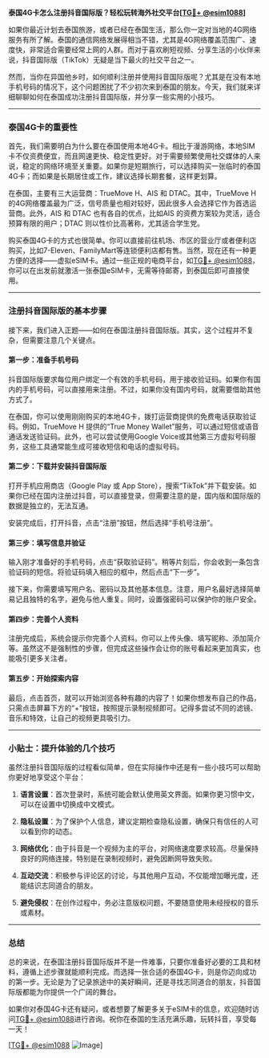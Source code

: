 **泰国4G卡怎么注册抖音国际版？轻松玩转海外社交平台[[TG💪+ @esim1088](https://t.me/s/esim1088)]**

如果你最近计划去泰国旅游，或者已经在泰国生活，那么你一定对当地的4G网络服务有所了解。泰国的通信网络发展得相当不错，尤其是4G网络覆盖范围广、速度快，非常适合需要经常上网的人群。而对于喜欢刷短视频、分享生活的小伙伴来说，抖音国际版（TikTok）无疑是当下最火的社交平台之一。

然而，当你在异国他乡时，如何顺利注册并使用抖音国际版呢？尤其是在没有本地手机号码的情况下，这个问题困扰了不少初次来到泰国的朋友。今天，我们就来详细聊聊如何在泰国成功注册抖音国际版，并分享一些实用的小技巧。

---

### 泰国4G卡的重要性

首先，我们需要明白为什么要在泰国使用本地4G卡。相比于漫游网络，本地SIM卡不仅资费便宜，而且网速更快、稳定性更好。对于需要频繁使用社交媒体的人来说，稳定的网络环境至关重要。如果你是短期旅行，可以选择购买一张临时的泰国4G卡；而如果是长期居住或工作，建议选择长期套餐，这样更划算。

在泰国，主要有三大运营商：TrueMove H、AIS 和 DTAC。其中，TrueMove H 的4G网络覆盖最为广泛，信号质量也相对较好，因此很多人会选择它作为首选运营商。此外，AIS 和 DTAC 也有各自的优点，比如AIS 的资费方案较为灵活，适合预算有限的用户；DTAC 则以性价比高著称，尤其适合学生党。

购买泰国4G卡的方式也很简单。你可以直接前往机场、市区的营业厅或者便利店购买，比如7-Eleven、FamilyMart等连锁便利店都有售。当然，现在还有一种更方便的选择——虚拟eSIM卡。通过一些正规的电商平台，如[TG💪+ @esim1088](https://t.me/s/esim1088)，你可以在出发前就激活一张泰国eSIM卡，无需等待邮寄，到泰国后即可直接使用。

---

### 注册抖音国际版的基本步骤

接下来，我们进入正题——如何在泰国注册抖音国际版。其实，这个过程并不复杂，但需要注意几个关键点。

#### 第一步：准备手机号码

抖音国际版要求每位用户绑定一个有效的手机号码，用于接收验证码。如果你有国内的手机号码，可以直接用来注册。不过，如果你没有国内号码，就需要借助其他方式了。

在泰国，你可以使用刚刚购买的本地4G卡，拨打运营商提供的免费电话获取验证码。例如，TrueMove H 提供的“True Money Wallet”服务，可以通过短信或语音通话发送验证码。此外，也可以尝试使用Google Voice或其他第三方虚拟号码服务，这些工具通常能生成可接收短信和电话的虚拟号码。

#### 第二步：下载并安装抖音国际版

打开手机应用商店（Google Play 或 App Store），搜索“TikTok”并下载安装。如果你已经在国内注册过抖音，可以直接登录，但需要注意的是，国内版和国际版的数据是独立的，无法互通。

安装完成后，打开抖音，点击“注册”按钮，然后选择“手机号注册”。

#### 第三步：填写信息并验证

输入刚才准备好的手机号码，点击“获取验证码”。稍等片刻后，你会收到一条包含验证码的短信。将验证码填入相应的框中，然后点击“下一步”。

接下来，你需要填写用户名、密码以及其他基本信息。注意，用户名最好选择简单易记且独特的名字，避免与他人重复。同时，设置强密码可以保护你的账户安全。

#### 第四步：完善个人资料

注册完成后，系统会提示你完善个人资料。你可以上传头像、填写昵称、添加简介等。虽然这不是强制性的步骤，但完成这些操作会让你的账号看起来更加真实，也能吸引更多关注者。

#### 第五步：开始探索内容

最后，点击首页，就可以开始浏览各种有趣的内容了！如果你想发布自己的作品，只需点击屏幕下方的“+”按钮，按照提示录制视频即可。记得多尝试不同的滤镜、音乐和特效，让自己的视频更具吸引力。

---

### 小贴士：提升体验的几个技巧

虽然注册抖音国际版的过程看似简单，但在实际操作中还是有一些小技巧可以帮助你更好地享受这个平台：

1. **语言设置**：首次登录时，系统可能会默认使用英文界面。如果你更习惯中文，可以在设置中切换成中文模式。
   
2. **隐私设置**：为了保护个人信息，建议定期检查隐私设置，确保只有信任的人可以看到你的动态。

3. **网络优化**：由于抖音是一个视频为主的平台，对网络速度要求较高。尽量保持良好的网络连接，特别是在录制视频时，避免因断网导致失败。

4. **互动交流**：积极参与评论区的讨论，与其他用户互动，不仅能增加曝光度，还能结识志同道合的朋友。

5. **避免侵权**：在创作过程中，务必注意版权问题，不要随意使用未经授权的音乐或素材。

---

### 总结

总的来说，在泰国注册抖音国际版并不是一件难事，只要你准备好必要的工具和材料，遵循上述步骤就能顺利完成。而选择一张合适的泰国4G卡，则是你迈向成功的第一步。无论是为了记录旅途中的美好瞬间，还是寻找志同道合的朋友，抖音国际版都能为你提供一个广阔的舞台。

如果你对泰国4G卡还有疑问，或者想要了解更多关于eSIM卡的信息，欢迎随时访问[TG💪+ @esim1088](https://t.me/s/esim1088)进行咨询。祝你在泰国的生活充满乐趣，玩转抖音，享受每一天！

[[TG💪+ @esim1088](https://t.me/s/esim1088) ![Image](https://i.postimg.cc/4NQfJmqS/Snipaste-2025-05-13-00-14-12.png)]